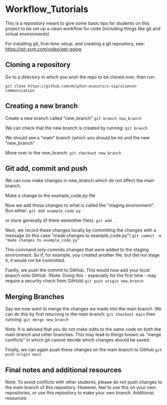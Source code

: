 # Workflow_Tutorials
This is a repository meant to give some basic tips for students on this project to be set up a clean workflow for code (including things like git and virtual environments) 

For installing git, first-time setup, and creating a git repository, see: https://git-scm.com/video/get-going

## Cloning a repository
Go to a directory in which you wish the repo to be cloned over, then run:

`git clone https://github.com/dolphin-acoustics-vip/science-communication`

## Creating a new branch
Create a new branch called "new_branch"
`git branch new_branch`

We can check that the new branch is created by running:
`git branch`

We should see a "main" branch (which you should be in) and the new "new_branch"

Move over to the new_branch:
`git checkout new_branch`

## Git add, commit and push
We can now make changes in new_branch which do not affect the main branch.

Make a change to the example_code.py file

Now we add those changes to what is called the "staging environment".
Run either:
`git add example_code.py`

or more generally (if there wereother files):
`git add .`

Next, we record these changes locally by committing the changes with a message (in this case "made changes to example_code.py")
`git commit -m "made changes to example_code.py"`

This command only commits changes that were added to the staging environment. So if, for example, you created another file, but did not stage it, it would not be committed.

Fianlly, we push the commit to GitHub. This would now add your local branch onto GitHub. (Note: Doing this - especially for the first time - may require a security check from GitHub)
`git push origin new_branch`

## Merging Branches
Say we now want to merge the changes we made into the main branch. We can do this by first returning to the main branch:
`git checkout main`
then running:
`git merge new_branch`

Note: It is advised that you do not make edits to the same code on both the main branch and other branches. 
This may lead to things known as "merge conflicts" in which git cannot decide which changes should be saved.

Finally, we can again push these changes on the main branch to GitHub
`git push origin main`

## Final notes and additional resources
Note: To avoid conflicts with other students, please do not push changes to the main branch of this repository. However, feel to use this on your own repositories, or use this repository to make your own branch. 
Additional resources:

